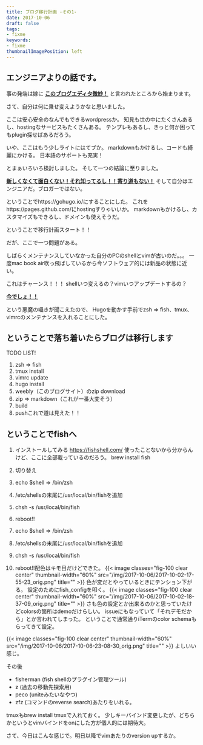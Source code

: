 ```yaml
---
title: ブログ移行計画 -その1-
date: 2017-10-06
draft: false
tags:
- fixme
keywords:
- fixme
thumbnailImagePosition: left
---
```

## エンジニアよりの話です。
事の発端は嫁に
<u>**このブログエディタ微妙！**</u>
と言われたところから始まります。

さて、自分は何に乗せ変えようかなと思いました。

ここは安心安全のなんでもできるwordpressか。
知見も世の中にたくさんあるし、hostingなサービスもたくさんある。
テンプレもあるし、きっと何か困ってもplugin探せばあるだろう。

いや、ここはもう少しライトにはてブか。
markdownもかけるし、コードも綺麗にかける。
日本語のサポートも充実！

とまぁいろいろ検討しました。
そして一つの結論に至りました。

<u>**新しくなくて面白くない！それ知ってるし！！寄り道もない！**</u>
そして自分はエンジニアだ。ブロガーではない。

ということでhttps://gohugo.io/にすることにした。
これをhttps://pages.github.com/にhostingすりゃいいか。
markdownもかけるし、カスタマイズもできるし、ドメインも使えそうだ。

ということで移行計画スタート！！

だが、ここで一つ問題がある。

しばらくメンテナンスしていなかった自分のPCのshellとvimが古いのだ。。。
一度mac book air吹っ飛ばしているから今ソフトウェア的には新品の状態に近い。

これはチャーンス！！！
shellいつ変えるの？vimいつアップデートするの？

<u>**今でしょ！！**</u>

という悪魔の囁きが聞こえたので、
Hugoを動かす手前でzsh => fish、tmux、vimrcのメンテナンスを入れることにした。
## ということで落ち着いたらブログは移行します
TODO LIST!

1. zsh => fish
1. tmux install
1. vimrc update
1. hugo install
1. weebly（このブログサイト）のzip download
1. zip => markdown（これが一番大変そう）
1. build
1. pushこれで道は見えた！！
## ということでfishへ


1. インストールしてみる
      https://fishshell.com/
      使ったことないから分からんけど、ここに全部載っているのだろう。
      brew install fish
1. 切り替え

1. echo $shell => /bin/zsh
1. /etc/shellsの末尾に/usr/local/bin/fishを追加
1. chsh -s /usr/local/bin/fish
1. reboot!!
1. echo $shell => /bin/zsh
1. /etc/shellsの末尾に/usr/local/bin/fishを追加
1. chsh -s /usr/local/bin/fish
1. reboot!!配色はキモ目だけどできた。
{{< image classes="fig-100 clear center" thumbnail-width="60%" src="/img/2017-10-06/2017-10-02-17-55-23_orig.png" title="" >}}
色が変だとやっているときにテンション下がる。
設定のためにfish_configを叩く。
{{< image classes="fig-100 clear center" thumbnail-width="60%" src="/img/2017-10-06/2017-10-02-18-37-09_orig.png" title="" >}}
さも色の設定とか出来るのかと思っていたけどcolorsの箇所はdemoだけらしい。
issueにもなっていて「それデモだから」とか言われてしまった。
ということで通常通りiTermのcolor schemaもらってきて設定。

{{< image classes="fig-100 clear center" thumbnail-width="60%" src="/img/2017-10-06/2017-10-06-23-08-30_orig.png" title="" >}}
よしいい感じ。

その後


- fisherman (fish shellのプラグイン管理ツール)
- z (過去の移動先探索用)
- peco (uniteみたいなやつ)
- zfz (コマンドのreverse search)あたりをいれる。

tmuxもbrew install tmuxで入れておく。
少しキーバインド変更したが、どちらかというとvimバインドをonにした方が個人的には期待大。

さて、今日はこんな感じで。明日以降でvimあたりのversion upするか。

